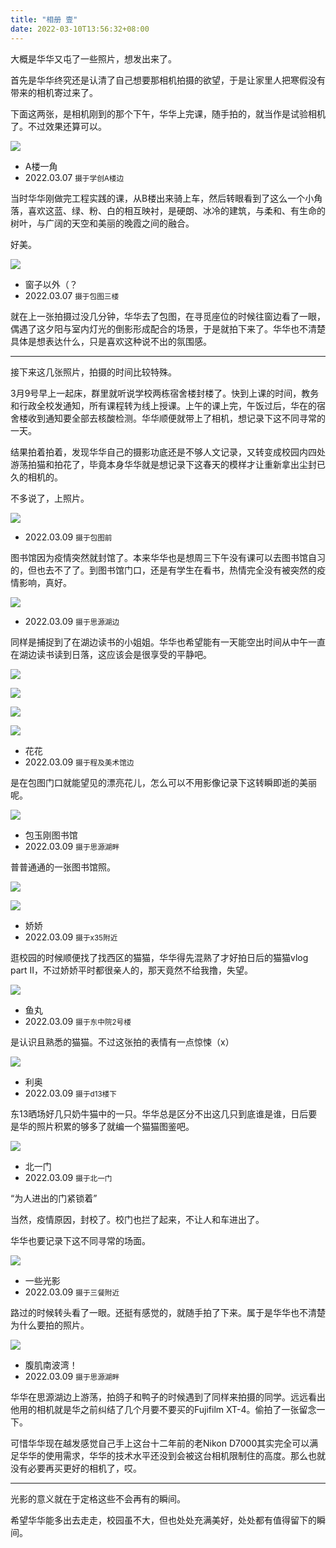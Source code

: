 ```yaml
---
title: "相册 壹"
date: 2022-03-10T13:56:32+08:00
---
```


大概是华华又屯了一些照片，想发出来了。

首先是华华终究还是认清了自己想要那相机拍摄的欲望，于是让家里人把寒假没有带来的相机寄过来了。

下面这两张，是相机刚到的那个下午，华华上完课，随手拍的，就当作是试验相机了。不过效果还算可以。

![](./DSC_4006.jpg)

* A楼一角
* 2022.03.07 <small>摄于学创A楼边</small>

当时华华刚做完工程实践的课，从B楼出来骑上车，然后转眼看到了这么一个小角落，喜欢这蓝、绿、粉、白的相互映衬，是硬朗、冰冷的建筑，与柔和、有生命的树叶，与广阔的天空和美丽的晚霞之间的融合。

好美。

![](./DSC_4010.jpg)

* 窗子以外（？
* 2022.03.07 <small>摄于包图三楼</small>

就在上一张拍摄过没几分钟，华华去了包图，在寻觅座位的时候往窗边看了一眼，偶遇了这夕阳与室内灯光的倒影形成配合的场景，于是就拍下来了。华华也不清楚具体是想表达什么，只是喜欢这种说不出的氛围感。

---

接下来这几张照片，拍摄的时间比较特殊。

3月9号早上一起床，群里就听说学校两栋宿舍楼封楼了。快到上课的时间，教务和行政全校发通知，所有课程转为线上授课。上午的课上完，午饭过后，华在的宿舍楼收到通知要全部去核酸检测。华华顺便就带上了相机，想记录下这不同寻常的一天。

结果拍着拍着，发现华华自己的摄影功底还是不够人文记录，又转变成校园内四处游荡拍猫和拍花了，毕竟本身华华就是想记录下这春天的模样才让重新拿出尘封已久的相机的。

不多说了，上照片。

![](./DSC_4069.jpg)

* 2022.03.09 <small>摄于包图前</small>

图书馆因为疫情突然就封馆了。本来华华也是想周三下午没有课可以去图书馆自习的，但也去不了了。到图书馆门口，还是有学生在看书，热情完全没有被突然的疫情影响，真好。

![](./DSC_4091.jpg)

* 2022.03.09 <small>摄于思源湖边</small>

同样是捕捉到了在湖边读书的小姐姐。华华也希望能有一天能空出时间从中午一直在湖边读书读到日落，这应该会是很享受的平静吧。


![](./DSC_4077.jpg)

![](./DSC_4079.jpg)

![](./DSC_4080.jpg)

![](./DSC_4088.jpg)

* 花花
* 2022.03.09 <small>摄于程及美术馆边</small>

是在包图门口就能望见的漂亮花儿，怎么可以不用影像记录下这转瞬即逝的美丽呢。

![](./DSC_4120.jpg)

* 包玉刚图书馆
* 2022.03.09 <small>摄于思源湖畔</small>

普普通通的一张图书馆照。

![](./DSC_4151.jpg)

![](./DSC_4152.jpg)

* 娇娇
* 2022.03.09 <small>摄于x35附近</small>

逛校园的时候顺便找了找西区的猫猫，华华得先混熟了才好拍日后的猫猫vlog part II，不过娇娇平时都很亲人的，那天竟然不给我撸，失望。

![](./DSC_4173.jpg)

* 鱼丸
* 2022.03.09 <small>摄于东中院2号楼</small>

是认识且熟悉的猫猫。不过这张拍的表情有一点惊悚（x）

![](./DSC_4178.jpg)

* 利奥
* 2022.03.09 <small>摄于d13楼下</small>

东13晒场好几只奶牛猫中的一只。华华总是区分不出这几只到底谁是谁，日后要是华的照片积累的够多了就编一个猫猫图鉴吧。

![](./DSC_4161.jpg)

* 北一门
* 2022.03.09 <small>摄于北一门</small>

“为人进出的门紧锁着”

当然，疫情原因，封校了。校门也拦了起来，不让人和车进出了。

华华也要记录下这不同寻常的场面。

![](./DSC_4165.jpg)

* 一些光影
* 2022.03.09 <small>摄于三餐附近</small>

路过的时候转头看了一眼。还挺有感觉的，就随手拍了下来。属于是华华也不清楚为什么要拍的照片。

![](./DSC_4145.jpg)

* 腹肌南波湾！
* 2022.03.09 <small>摄于思源湖畔</small>

华华在思源湖边上游荡，拍鸽子和鸭子的时候遇到了同样来拍摄的同学。远远看出他用的相机就是华之前纠结了几个月要不要买的Fujifilm XT-4。偷拍了一张留念一下。

可惜华华现在越发感觉自己手上这台十二年前的老Nikon D7000其实完全可以满足华华的使用需求，华华的技术水平还没到会被这台相机限制住的高度。那么也就没有必要再买更好的相机了，哎。

---

光影的意义就在于定格这些不会再有的瞬间。

希望华华能多出去走走，校园虽不大，但也处处充满美好，处处都有值得留下的瞬间。